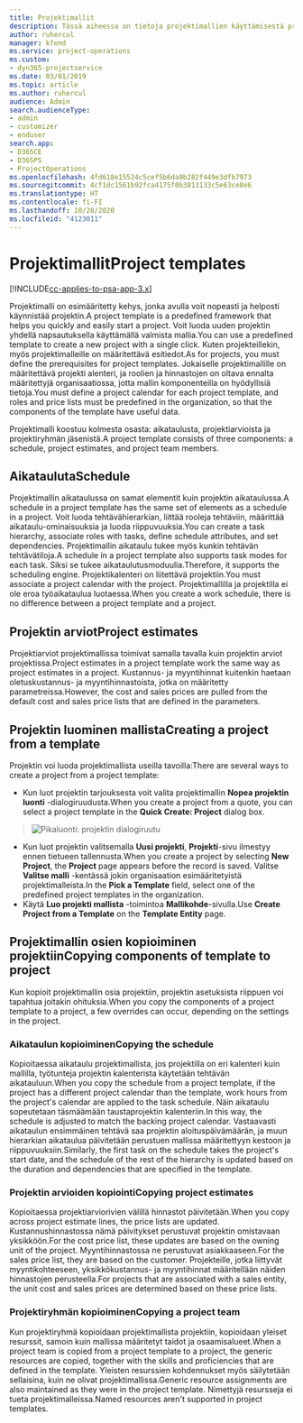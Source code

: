 ```yaml
---
title: Projektimallit
description: Tässä aiheessa on tietoja projektimallien käyttämisestä projektien nopeaan määrittämiseen.
author: ruhercul
manager: kfend
ms.service: project-operations
ms.custom:
- dyn365-projectservice
ms.date: 03/01/2019
ms.topic: article
ms.author: ruhercul
audience: Admin
search.audienceType:
- admin
- customizer
- enduser
search.app:
- D365CE
- D365PS
- ProjectOperations
ms.openlocfilehash: 4fd618e15524c5cef5b6da9b282f449e3dfb7973
ms.sourcegitcommit: 4cf1dc1561b92fca4175f0b3813133c5e63ce8e6
ms.translationtype: HT
ms.contentlocale: fi-FI
ms.lasthandoff: 10/28/2020
ms.locfileid: "4123011"
---
```

# <a name="project-templates"></a><span data-ttu-id="d71de-103">Projektimallit</span><span class="sxs-lookup"><span data-stu-id="d71de-103">Project templates</span></span> 

[!INCLUDE[cc-applies-to-psa-app-3.x](../includes/cc-applies-to-psa-app-3x.md)]

<span data-ttu-id="d71de-104">Projektimalli on esimääritetty kehys, jonka avulla voit nopeasti ja helposti käynnistää projektin.</span><span class="sxs-lookup"><span data-stu-id="d71de-104">A project template is a predefined framework that helps you quickly and easily start a project.</span></span> <span data-ttu-id="d71de-105">Voit luoda uuden projektin yhdellä napsautuksella käyttämällä valmista mallia.</span><span class="sxs-lookup"><span data-stu-id="d71de-105">You can use a predefined template to create a new project with a single click.</span></span> <span data-ttu-id="d71de-106">Kuten projekteillekin, myös projektimalleille on määritettävä esitiedot.</span><span class="sxs-lookup"><span data-stu-id="d71de-106">As for projects, you must define the prerequisites for project templates.</span></span> <span data-ttu-id="d71de-107">Jokaiselle projektimallille on määritettävä projekti alenteri, ja roolien ja hinnastojen on oltava ennalta määritettyjä organisaatiossa, jotta mallin komponenteilla on hyödyllisiä tietoja.</span><span class="sxs-lookup"><span data-stu-id="d71de-107">You must define a project calendar for each project template, and roles and price lists must be predefined in the organization, so that the components of the template have useful data.</span></span>

<span data-ttu-id="d71de-108">Projektimalli koostuu kolmesta osasta: aikataulusta, projektiarvioista ja projektiryhmän jäsenistä.</span><span class="sxs-lookup"><span data-stu-id="d71de-108">A project template consists of three components: a schedule, project estimates, and project team members.</span></span>

## <a name="schedule"></a><span data-ttu-id="d71de-109">Aikatauluta</span><span class="sxs-lookup"><span data-stu-id="d71de-109">Schedule</span></span>

<span data-ttu-id="d71de-110">Projektimallin aikataulussa on samat elementit kuin projektin aikataulussa.</span><span class="sxs-lookup"><span data-stu-id="d71de-110">A schedule in a project template has the same set of elements as a schedule in a project.</span></span> <span data-ttu-id="d71de-111">Voit luoda tehtävähierarkian, liittää rooleja tehtäviin, määrittää aikataulu-ominaisuuksia ja luoda riippuvuuksia.</span><span class="sxs-lookup"><span data-stu-id="d71de-111">You can create a task hierarchy, associate roles with tasks, define schedule attributes, and set dependencies.</span></span> <span data-ttu-id="d71de-112">Projektimallin aikataulu tukee myös kunkin tehtävän tehtävätiloja.</span><span class="sxs-lookup"><span data-stu-id="d71de-112">A schedule in a project template also supports task modes for each task.</span></span> <span data-ttu-id="d71de-113">Siksi se tukee aikataulutusmoduulia.</span><span class="sxs-lookup"><span data-stu-id="d71de-113">Therefore, it supports the scheduling engine.</span></span> <span data-ttu-id="d71de-114">Projektikalenteri on liitettävä projektiin.</span><span class="sxs-lookup"><span data-stu-id="d71de-114">You must associate a project calendar with the project.</span></span> <span data-ttu-id="d71de-115">Projektimallilla ja projektilla ei ole eroa työaikataulua luotaessa.</span><span class="sxs-lookup"><span data-stu-id="d71de-115">When you create a work schedule, there is no difference between a project template and a project.</span></span>

## <a name="project-estimates"></a><span data-ttu-id="d71de-116">Projektin arviot</span><span class="sxs-lookup"><span data-stu-id="d71de-116">Project estimates</span></span>

<span data-ttu-id="d71de-117">Projektiarviot projektimallissa toimivat samalla tavalla kuin projektin arviot projektissa.</span><span class="sxs-lookup"><span data-stu-id="d71de-117">Project estimates in a project template work the same way as project estimates in a project.</span></span> <span data-ttu-id="d71de-118">Kustannus- ja myyntihinnat kuitenkin haetaan oletuskustannus- ja myyntihinnastoista, jotka on määritetty parametreissa.</span><span class="sxs-lookup"><span data-stu-id="d71de-118">However, the cost and sales prices are pulled from the default cost and sales price lists that are defined in the parameters.</span></span>

## <a name="creating-a-project-from-a-template"></a><span data-ttu-id="d71de-119">Projektin luominen mallista</span><span class="sxs-lookup"><span data-stu-id="d71de-119">Creating a project from a template</span></span>
 
<span data-ttu-id="d71de-120">Projektin voi luoda projektimallista useilla tavoilla:</span><span class="sxs-lookup"><span data-stu-id="d71de-120">There are several ways to create a project from a project template:</span></span>

- <span data-ttu-id="d71de-121">Kun luot projektin tarjouksesta voit valita projektimallin **Nopea projektin luonti** -dialogiruudusta.</span><span class="sxs-lookup"><span data-stu-id="d71de-121">When you create a project from a quote, you can select a project template in the **Quick Create: Project** dialog box.</span></span>

> ![Pikaluonti: projektin dialogiruutu](media/project-11.png)

- <span data-ttu-id="d71de-123">Kun luot projektin valitsemalla **Uusi projekti**, **Projekti**-sivu ilmestyy ennen tietueen tallennusta.</span><span class="sxs-lookup"><span data-stu-id="d71de-123">When you create a project by selecting **New Project**, the **Project** page appears before the record is saved.</span></span> <span data-ttu-id="d71de-124">Valitse **Valitse malli** -kentässä jokin organisaation esimääritetyistä projektimalleista.</span><span class="sxs-lookup"><span data-stu-id="d71de-124">In the **Pick a Template** field, select one of the predefined project templates in the organization.</span></span>
- <span data-ttu-id="d71de-125">Käytä **Luo projekti mallista** -toimintoa **Mallikohde**-sivulla.</span><span class="sxs-lookup"><span data-stu-id="d71de-125">Use **Create Project from a Template** on the **Template Entity** page.</span></span>

## <a name="copying-components-of-template-to-project"></a><span data-ttu-id="d71de-126">Projektimallin osien kopioiminen projektiin</span><span class="sxs-lookup"><span data-stu-id="d71de-126">Copying components of template to project</span></span>

<span data-ttu-id="d71de-127">Kun kopioit projektimallin osia projektiin, projektin asetuksista riippuen voi tapahtua joitakin ohituksia.</span><span class="sxs-lookup"><span data-stu-id="d71de-127">When you copy the components of a project template to a project, a few overrides can occur, depending on the settings in the project.</span></span>

### <a name="copying-the-schedule"></a><span data-ttu-id="d71de-128">Aikataulun kopioiminen</span><span class="sxs-lookup"><span data-stu-id="d71de-128">Copying the schedule</span></span>

<span data-ttu-id="d71de-129">Kopioitaessa aikataulu projektimallista, jos projektilla on eri kalenteri kuin mallilla, työtunteja projektin kalenterista käytetään tehtävän aikatauluun.</span><span class="sxs-lookup"><span data-stu-id="d71de-129">When you copy the schedule from a project template, if the project has a different project calendar than the template, work hours from the project's calendar are applied to the task schedule.</span></span> <span data-ttu-id="d71de-130">Näin aikataulu sopeutetaan täsmäämään taustaprojektin kalenteriin.</span><span class="sxs-lookup"><span data-stu-id="d71de-130">In this way, the schedule is adjusted to match the backing project calendar.</span></span> <span data-ttu-id="d71de-131">Vastaavasti aikataulun ensimmäinen tehtävä saa projektin aloituspäivämäärän, ja muun hierarkian aikataulua päivitetään perustuen mallissa määritettyyn kestoon ja riippuvuuksiin.</span><span class="sxs-lookup"><span data-stu-id="d71de-131">Similarly, the first task on the schedule takes the project's start date, and the schedule of the rest of the hierarchy is updated based on the duration and dependencies that are specified in the template.</span></span> 

### <a name="copying-project-estimates"></a><span data-ttu-id="d71de-132">Projektin arvioiden kopiointi</span><span class="sxs-lookup"><span data-stu-id="d71de-132">Copying project estimates</span></span> 

<span data-ttu-id="d71de-133">Kopioitaessa projektiarviorivien välillä hinnastot päivitetään.</span><span class="sxs-lookup"><span data-stu-id="d71de-133">When you copy across project estimate lines, the price lists are updated.</span></span> <span data-ttu-id="d71de-134">Kustannushinnastossa nämä päivitykset perustuvat projektin omistavaan yksikköön.</span><span class="sxs-lookup"><span data-stu-id="d71de-134">For the cost price list, these updates are based on the owning unit of the project.</span></span> <span data-ttu-id="d71de-135">Myyntihinnastossa ne perustuvat asiakkaaseen.</span><span class="sxs-lookup"><span data-stu-id="d71de-135">For the sales price list, they are based on the customer.</span></span> <span data-ttu-id="d71de-136">Projekteille, jotka liittyvät myyntikohteeseen, yksikkökustannus- ja myyntihinnat määritellään näiden hinnastojen perusteella.</span><span class="sxs-lookup"><span data-stu-id="d71de-136">For projects that are associated with a sales entity, the unit cost and sales prices are determined based on these price lists.</span></span>

### <a name="copying-a-project-team"></a><span data-ttu-id="d71de-137">Projektiryhmän kopioiminen</span><span class="sxs-lookup"><span data-stu-id="d71de-137">Copying a project team</span></span>

<span data-ttu-id="d71de-138">Kun projektiryhmä kopioidaan projektimallista projektiin, kopioidaan yleiset resurssit, samoin kuin mallissa määritetyt taidot ja osaamisalueet.</span><span class="sxs-lookup"><span data-stu-id="d71de-138">When a project team is copied from a project template to a project, the generic resources are copied, together with the skills and proficiencies that are defined in the template.</span></span> <span data-ttu-id="d71de-139">Yleisten resurssien kohdennukset myös säilytetään sellaisina, kuin ne olivat projektimallissa.</span><span class="sxs-lookup"><span data-stu-id="d71de-139">Generic resource assignments are also maintained as they were in the project template.</span></span> <span data-ttu-id="d71de-140">Nimettyjä resursseja ei tueta projektimalleissa.</span><span class="sxs-lookup"><span data-stu-id="d71de-140">Named resources aren't supported in project templates.</span></span>

